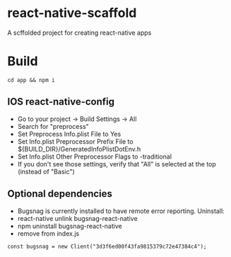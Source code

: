 # react-native-scaffold
A scffolded project for creating react-native apps

# Build
```cd app && npm i```

## IOS react-native-config
* Go to your project -> Build Settings -> All
* Search for "preprocess"
* Set Preprocess Info.plist File to Yes
* Set Info.plist Preprocessor Prefix File to ${BUILD_DIR}/GeneratedInfoPlistDotEnv.h
* Set Info.plist Other Preprocessor Flags to -traditional
* If you don't see those settings, verify that "All" is selected at the top (instead of "Basic")

## Optional dependencies
* Bugsnag is currently installed to have remote error reporting.
Uninstall:
* react-native unlink bugsnag-react-native
* npm uninstall bugsnag-react-native
* remove from index.js
```import { Client } from 'bugsnag-react-native';
const bugsnag = new Client("3d3f6ed00f43fa9815379c72e47384c4");
```


